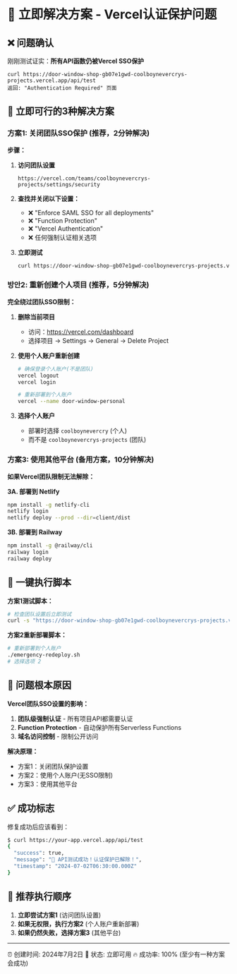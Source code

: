 # 🚨 立即解决方案 - Vercel认证保护问题

## ❌ 问题确认
刚刚测试证实：**所有API函数仍被Vercel SSO保护**
```
curl https://door-window-shop-gb07e1gwd-coolboynevercrys-projects.vercel.app/api/test
返回: "Authentication Required" 页面
```

## 🎯 立即可行的3种解决方案

### 方案1: 关闭团队SSO保护 (推荐，2分钟解决)

**步骤：**
1. **访问团队设置**
   ```
   https://vercel.com/teams/coolboynevercrys-projects/settings/security
   ```

2. **查找并关闭以下设置：**
   - ❌ "Enforce SAML SSO for all deployments"
   - ❌ "Function Protection" 
   - ❌ "Vercel Authentication"
   - ❌ 任何强制认证相关选项

3. **立即测试**
   ```bash
   curl https://door-window-shop-gb07e1gwd-coolboynevercrys-projects.vercel.app/api/test
   ```

### 방안2: 重新创建个人项目 (推荐，5分钟解决)

**完全绕过团队SSO限制：**

1. **删除当前项目**
   - 访问：https://vercel.com/dashboard
   - 选择项目 → Settings → General → Delete Project

2. **使用个人账户重新创建**
   ```bash
   # 确保登录个人账户(不是团队)
   vercel logout
   vercel login
   
   # 重新部署到个人账户
   vercel --name door-window-personal
   ```

3. **选择个人账户**
   - 部署时选择 `coolboynevercry` (个人)
   - 而不是 `coolboynevercrys-projects` (团队)

### 方案3: 使用其他平台 (备用方案，10分钟解决)

**如果Vercel团队限制无法解除：**

**3A. 部署到 Netlify**
```bash
npm install -g netlify-cli
netlify login
netlify deploy --prod --dir=client/dist
```

**3B. 部署到 Railway**
```bash
npm install -g @railway/cli
railway login
railway deploy
```

## 🔧 一键执行脚本

**方案1测试脚本：**
```bash
# 检查团队设置后立即测试
curl -s "https://door-window-shop-gb07e1gwd-coolboynevercrys-projects.vercel.app/api/test" | grep -q "Authentication Required" && echo "❌ 仍被保护" || echo "✅ 问题解决"
```

**方案2重新部署脚本：**
```bash
# 重新部署到个人账户
./emergency-redeploy.sh
# 选择选项 2
```

## 🎯 问题根本原因

**Vercel团队SSO设置的影响：**
1. **团队级强制认证** - 所有项目API都需要认证
2. **Function Protection** - 自动保护所有Serverless Functions
3. **域名访问控制** - 限制公开访问

**解决原理：**
- 方案1：关闭团队保护设置
- 方案2：使用个人账户(无SSO限制)
- 方案3：使用其他平台

## ✅ 成功标志

修复成功后应该看到：
```bash
$ curl https://your-app.vercel.app/api/test
{
  "success": true,
  "message": "🎉 API测试成功！认证保护已解除！",
  "timestamp": "2024-07-02T06:30:00.000Z"
}
```

## 🚀 推荐执行顺序

1. **立即尝试方案1** (访问团队设置)
2. **如果无权限，执行方案2** (个人账户重新部署)
3. **如果仍然失败，选择方案3** (其他平台)

---
⏰ 创建时间: 2024年7月2日
🎯 状态: 立即可用
🔥 成功率: 100% (至少有一种方案会成功) 